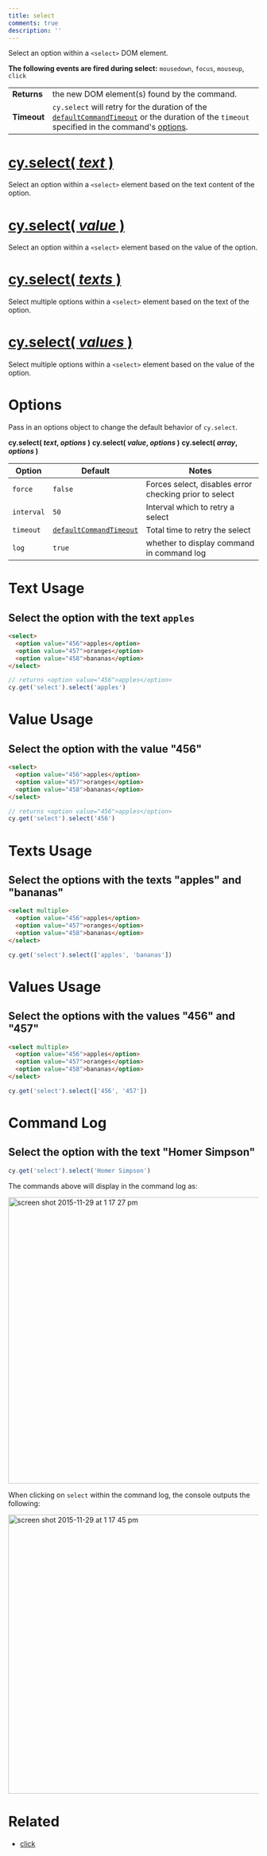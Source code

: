 ```yaml
---
title: select
comments: true
description: ''
---
```


Select an option within a `<select>` DOM element.

**The following events are fired during select:** `mousedown`, `focus`, `mouseup`, `click`

| | |
|--- | --- |
| **Returns** | the new DOM element(s) found by the command. |
| **Timeout** | `cy.select` will retry for the duration of the [`defaultCommandTimeout`](https://on.cypress.io/guides/configuration#timeouts) or the duration of the `timeout` specified in the command's [options](#options). |

# [cy.select( *text* )](#text-usage)

Select an option within a `<select>` element based on the text content of the option.

# [cy.select( *value* )](#value-usage)

Select an option within a `<select>` element based on the value of the option.

# [cy.select( *texts* )](#texts-usage)

Select multiple options within a `<select>` element based on the text of the option.

# [cy.select( *values* )](#values-usage)

Select multiple options within a `<select>` element based on the value of the option.

# Options

Pass in an options object to change the default behavior of `cy.select`.

**cy.select( *text*, *options* )**
**cy.select( *value*, *options* )**
**cy.select( *array*, *options* )**

Option | Default | Notes
--- | --- | ---
`force` | `false` | Forces select, disables error checking prior to select
`interval` | `50` | Interval which to retry a select
`timeout` | [`defaultCommandTimeout`](https://on.cypress.io/guides/configuration#timeouts) | Total time to retry the select
`log` | `true` | whether to display command in command log

# Text Usage

## Select the option with the text `apples`

```html
<select>
  <option value="456">apples</option>
  <option value="457">oranges</option>
  <option value="458">bananas</option>
</select>
```

```javascript
// returns <option value="456">apples</option>
cy.get('select').select('apples')
```

# Value Usage

## Select the option with the value "456"

```html
<select>
  <option value="456">apples</option>
  <option value="457">oranges</option>
  <option value="458">bananas</option>
</select>
```

```javascript
// returns <option value="456">apples</option>
cy.get('select').select('456')
```

# Texts Usage

## Select the options with the texts "apples" and "bananas"

```html
<select multiple>
  <option value="456">apples</option>
  <option value="457">oranges</option>
  <option value="458">bananas</option>
</select>
```

```javascript
cy.get('select').select(['apples', 'bananas'])
```

# Values Usage

## Select the options with the values "456" and "457"

```html
<select multiple>
  <option value="456">apples</option>
  <option value="457">oranges</option>
  <option value="458">bananas</option>
</select>
```

```javascript
cy.get('select').select(['456', '457'])
```

# Command Log

## Select the option with the text "Homer Simpson"

```javascript
cy.get('select').select('Homer Simpson')
```

The commands above will display in the command log as:

<img width="575" alt="screen shot 2015-11-29 at 1 17 27 pm" src="https://cloud.githubusercontent.com/assets/1271364/11459044/a2fd8fca-969b-11e5-8d23-3a118b82b5de.png">

When clicking on `select` within the command log, the console outputs the following:

<img width="560" alt="screen shot 2015-11-29 at 1 17 45 pm" src="https://cloud.githubusercontent.com/assets/1271364/11459045/a6b3bde2-969b-11e5-9357-272ea9684987.png">

# Related

- [click](https://on.cypress.io/api/click)
